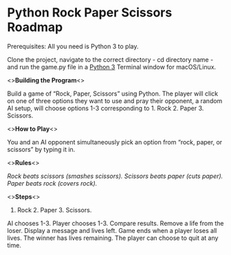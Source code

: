 ﻿Python Rock Paper Scissors Roadmap
==================================

Prerequisites: All you need is Python 3 to play.

Clone the project, navigate to the correct directory - cd directory name - and run the game.py file in a [Python 3](https://www.python.org/) Terminal window for macOS/Linux.

<>**Building the Program**<>

Build a game of “Rock, Paper, Scissors” using Python. The player will click on one of three options they want to 
use and pray their opponent, a random AI setup, will choose options 1-3 corresponding to 1. Rock 2. Paper 3. Scissors.

<>**How to Play**<>

You and an AI opponent simultaneously pick an option from “rock, paper, or scissors” by typing it in.

<>**Rules**<>

*Rock beats scissors (smashes scissors).*
*Scissors beats paper (cuts paper).*
*Paper beats rock (covers rock).*

<>**Steps**<>

1. Rock 2. Paper 3. Scissors.

AI chooses 1-3.
Player chooses 1-3.
Compare results.
Remove a life from the loser.
Display a message and lives left.
Game ends when a player loses all lives.
The winner has lives remaining.
The player can choose to quit at any time.
